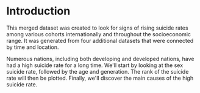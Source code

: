 # Introduction
This merged dataset was created to look for signs of rising suicide rates among various cohorts internationally and throughout the socioeconomic range. It was generated from four additional datasets that were connected by time and location.

Numerous nations, including both developing and developed nations, have had a high suicide rate for a long time. We'll start by looking at the sex suicide rate, followed by the age and generation. The rank of the suicide rate will then be plotted. Finally, we'll discover the main causes of the high suicide rate.
